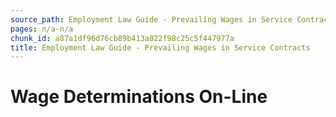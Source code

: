 ```yaml
---
source_path: Employment Law Guide - Prevailing Wages in Service Contracts.md
pages: n/a-n/a
chunk_id: a87a1df96d76cb89b413a822f98c25c5f447977a
title: Employment Law Guide - Prevailing Wages in Service Contracts
---
```

# Wage Determinations On-Line
